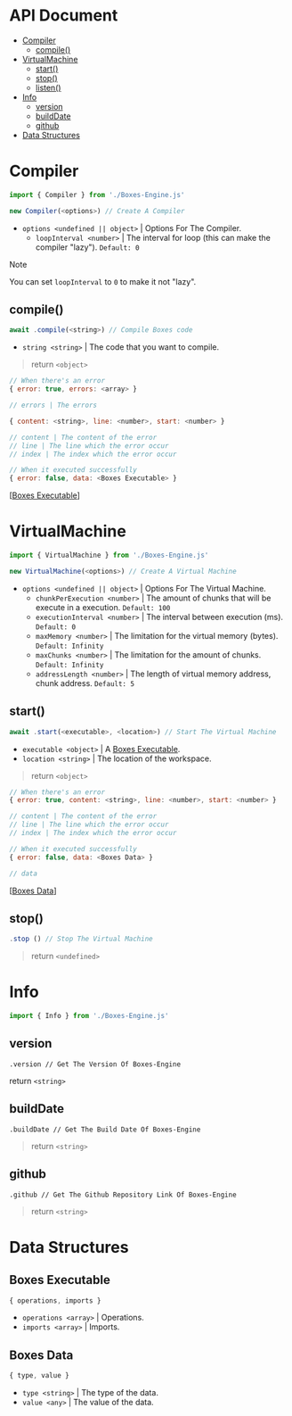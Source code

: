 # API Document
* [Compiler](#compiler)
  * [compile()](#compile)
* [VirtualMachine](#virtualmachine)
  * [start()](#start)
  * [stop()](#stop)
  * [listen()](#listen)
* [Info](#info)
  * [version](#version)
  * [buildDate](#builddate)
  * [github](#github)
* [Data Structures](#data-structures)

# Compiler
```js
import { Compiler } from './Boxes-Engine.js'

new Compiler(<options>) // Create A Compiler
```
* `options <undefined || object>` | Options For The Compiler.
  * `loopInterval <number>` | The interval for loop (this can make the compiler "lazy"). `Default: 0`

> [!NOTE]
> You can set `loopInterval` to `0` to make it not "lazy".

## compile()
```js
await .compile(<string>) // Compile Boxes code
```
* `string <string>` | The code that you want to compile.

> return `<object>`

```js
// When there's an error
{ error: true, errors: <array> }

// errors | The errors

{ content: <string>, line: <number>, start: <number> }

// content | The content of the error
// line | The line which the error occur
// index | The index which the error occur

// When it executed successfully
{ error: false, data: <Boxes Executable> }
```
[[Boxes Executable](#boxes-executable)]

# VirtualMachine
```js
import { VirtualMachine } from './Boxes-Engine.js'

new VirtualMachine(<options>) // Create A Virtual Machine
```
* `options <undefined || object>` | Options For The Virtual Machine.
  * `chunkPerExecution <number>` | The amount of chunks that will be execute in a execution. `Default: 100`
  * `executionInterval <number>` | The interval between execution (ms). `Default: 0`
  * `maxMemory <number>` | The limitation for the virtual memory (bytes). `Default: Infinity`
  * `maxChunks <number>` | The limitation for the amount of chunks. `Default: Infinity`
  * `addressLength <number>` | The length of virtual memory address, chunk address. `Default: 5`
 
## start()
```js
await .start(<executable>, <location>) // Start The Virtual Machine
```
* `executable <object>` | A [Boxes Executable](#boxes-executable).
* `location <string>` | The location of the workspace.

> return `<object>`

```js
// When there's an error
{ error: true, content: <string>, line: <number>, start: <number> }

// content | The content of the error
// line | The line which the error occur
// index | The index which the error occur

// When it executed successfully
{ error: false, data: <Boxes Data> }

// data
```
[[Boxes Data](#boxes-data)]

## stop()
```js
.stop () // Stop The Virtual Machine
```

> return `<undefined>`

# Info
```js
import { Info } from './Boxes-Engine.js'
```

## version
```
.version // Get The Version Of Boxes-Engine
```

return `<string>`

## buildDate
```
.buildDate // Get The Build Date Of Boxes-Engine
```

> return `<string>`

## github
```
.github // Get The Github Repository Link Of Boxes-Engine
```

> return `<string>`

# Data Structures

## Boxes Executable
```js
{ operations, imports }
```
* `operations <array>` | Operations.
* `imports <array>` | Imports.

## Boxes Data
```js
{ type, value }
```
* `type <string>` | The type of the data.
* `value <any>` | The value of the data.
